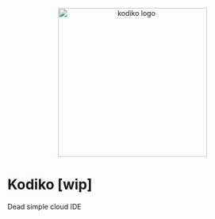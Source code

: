 <p align="center">
  <img src="web/public/assets/kodiko-logo-text.png" alt="kodiko logo" style="width: 300px;"></img>
</p>

# Kodiko [wip]

Dead simple cloud IDE
